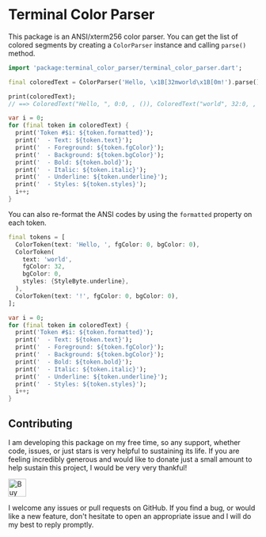 # Terminal Color Parser

This package is an ANSI/xterm256 color parser. You can get the list of colored segments by creating
a `ColorParser` instance and calling `parse()` method.

```dart
import 'package:terminal_color_parser/terminal_color_parser.dart';

final coloredText = ColorParser('Hello, \x1B[32mworld\x1B[0m!').parse();

print(coloredText);
// ==> ColoredText("Hello, ", 0:0, , ()), ColoredText("world", 32:0, , ()), ColoredText("!", 0:0, , ())]

var i = 0;
for (final token in coloredText) {
  print('Token #$i: ${token.formatted}');
  print('  - Text: ${token.text}');
  print('  - Foreground: ${token.fgColor}');
  print('  - Background: ${token.bgColor}');
  print('  - Bold: ${token.bold}');
  print('  - Italic: ${token.italic}');
  print('  - Underline: ${token.underline}');
  print('  - Styles: ${token.styles}');
  i++;
}
```

You can also re-format the ANSI codes by using the `formatted` property on each token.

```dart
final tokens = [
  ColorToken(text: 'Hello, ', fgColor: 0, bgColor: 0),
  ColorToken(
    text: 'world',
    fgColor: 32,
    bgColor: 0,
    styles: {StyleByte.underline},
  ),
  ColorToken(text: '!', fgColor: 0, bgColor: 0),
];

var i = 0;
for (final token in coloredText) {
  print('Token #$i: ${token.formatted}');
  print('  - Text: ${token.text}');
  print('  - Foreground: ${token.fgColor}');
  print('  - Background: ${token.bgColor}');
  print('  - Bold: ${token.bold}');
  print('  - Italic: ${token.italic}');
  print('  - Underline: ${token.underline}');
  print('  - Styles: ${token.styles}');
  i++;
}
```

## Contributing

I am developing this package on my free time, so any support, whether code, issues, or just stars is
very helpful to sustaining its life. If you are feeling incredibly generous and would like to donate
just a small amount to help sustain this project, I would be very very thankful!

<a href='https://ko-fi.com/casraf' target='_blank'>
  <img height='36' style='border:0px;height:36px;'
    src='https://cdn.ko-fi.com/cdn/kofi1.png?v=3'
    alt='Buy Me a Coffee at ko-fi.com' />
</a>

I welcome any issues or pull requests on GitHub. If you find a bug, or would like a new feature,
don't hesitate to open an appropriate issue and I will do my best to reply promptly.
